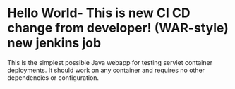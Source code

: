 Hello World- This is new CI CD change from developer! (WAR-style)
new jenkins job
===============

This is the simplest possible Java webapp for testing servlet container deployments.  It should work on any container and requires no other dependencies or configuration.
